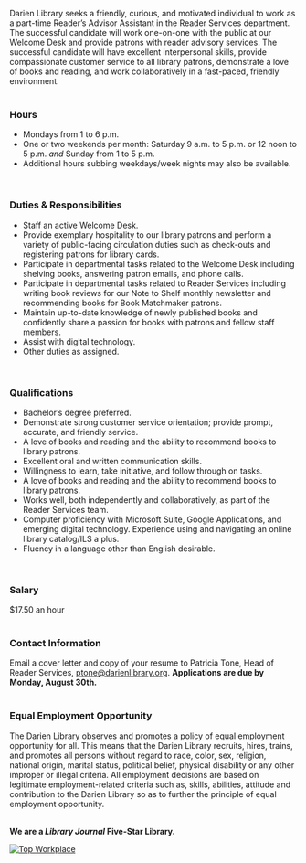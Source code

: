 Darien Library seeks a friendly, curious, and motivated individual to work as a part-time Reader’s Advisor Assistant in the Reader Services department. The successful candidate will work one-on-one with the public at our Welcome Desk and provide patrons with reader advisory services. The successful candidate will have excellent interpersonal skills, provide compassionate customer service to all library patrons, demonstrate a love of books and reading, and work collaboratively in a fast-paced, friendly environment.
<br />
<br />

### Hours
* Mondays from 1 to 6 p.m.
* One or two weekends per month: Saturday 9 a.m. to 5 p.m. or 12 noon to 5 p.m. _and_ Sunday from 1 to 5 p.m. 
* Additional hours subbing weekdays/week nights may also be available.
<br />

### Duties & Responsibilities
* Staff an active Welcome Desk.
* Provide exemplary hospitality to our library patrons and perform a variety of public-facing circulation duties such as check-outs and registering patrons for library cards.
* Participate in departmental tasks related to the Welcome Desk including shelving books, answering patron emails, and phone calls.
* Participate in departmental tasks related to Reader Services including writing book reviews for our Note to Shelf monthly newsletter and recommending books for Book Matchmaker patrons.
* Maintain up-to-date knowledge of newly published books and confidently share a passion for books with patrons and fellow staff members.
* Assist with digital technology.
* Other duties as assigned.
<br />

### Qualifications
* Bachelor’s degree preferred.
* Demonstrate strong customer service orientation; provide prompt, accurate, and friendly service.
* A love of books and reading and the ability to recommend books to library patrons.
* Excellent oral and written communication skills.
* Willingness to learn, take initiative, and follow through on tasks.
* A love of books and reading and the ability to recommend books to library patrons.
* Works well, both independently and collaboratively, as part of the Reader Services team.
* Computer proficiency with Microsoft Suite, Google Applications, and emerging digital technology. Experience using and navigating an online library catalog/ILS a plus.
* Fluency in a language other than English desirable.
<br />

### Salary 
$17.50 an hour
<br />
<br />

### Contact Information
Email a cover letter and copy of your resume to Patricia Tone, Head of Reader Services, [ptone@darienlibrary.org](mailto:ptone@darienlibrary.org "Patricia Tone"). **Applications are due by Monday, August 30th.**
<br />
<br />

### Equal Employment Opportunity
The Darien Library observes and promotes a policy of equal employment opportunity for all. This means that the Darien Library recruits, hires, trains, and promotes all persons without regard to race, color, sex, religion, national origin, marital status, political belief, physical disability or any other improper or illegal criteria. All employment decisions are based on legitimate employment-related criteria such as, skills, abilities, attitude and contribution to the Darien Library so as to further the principle of equal employment opportunity.
<br />
<br />

<div class="row margin-bottom-20">

**We are a _Library Journal_ Five-Star Library.**

<div class="col-md-3">
<a href="https://dar.to/2Re2Gd7"><img class="img-responsive" src="/uploads/logos/2018_top_places_to_work_award.jpg" alt="Top Workplace" /></a>
</div>
</div>